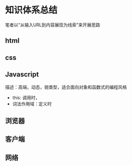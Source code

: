 # 知识体系总结

笔者以“从输入URL到内容展现为线索”来开展思路

## html
## css
## Javascript
描述：高端，动态，弱类型，适合面向对象和函数式的编程风格
- this: 调用时，
- 词法作用域：定义时
## 浏览器
## 客户端
## 网络